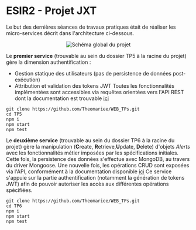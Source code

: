 # ESIR2 - Projet JXT

Le but des dernières séances de travaux pratiques était de réaliser les micro-services décrit dans l'architecture ci-dessous.

<p align="center">
  <img src="https://github.com/stfanmichel/ESIR-TP5-SUBJECT/raw/master/sujetglobal.png" alt="Schéma global du projet"/>
</p>

Le **premier service** (trouvable au sein du dossier TP5 à la racine du projet) gère la dimension authentification :
- Gestion statique des utilisateurs (pas de persistence de données post-exécution)
- Attribution et validation des tokens JWT
Toutes les fonctionnalités implémentées sont accessibles 
via requêtes orientées vers l'API REST dont la documentation est trouvable 
[ici](https://github.com/stfanmichel/ESIR-TP5-SUBJECT/blob/master/Swagger_Authentication_API.yaml)

```
git clone https://github.com/Theomariee/WEB_TPs.git
cd TP5
npm i
npm start
npm test
```

Le **deuxième service** (trouvable au sein du dossier TP6 à la racine du projet) 
gère la manipulation (**C**reate, **R**etrieve,**U**pdate, **D**elete) d'objets *Alerts* avec les fonctionnalités métier imposées
par les spécifications initiales.
Cette fois, la persistence des données s'effectue avec MongoDB, au travers du driver Mongoose.
Une nouvelle fois, les opérations CRUD sont exposées via l'API, conformément à la documentation disponible
[ici](https://github.com/benco1967/cours-esir-2019/blob/master/swagger/alerts.swagger.yml)
Ce service s'appuie sur la partie authentification (notamment la génération de tokens JWT) afin de pouvoir autoriser 
les accès aux différentes opérations spécifiées.

```
git clone https://github.com/Theomariee/WEB_TPs.git
cd TP6
npm i
npm start
npm test
```

